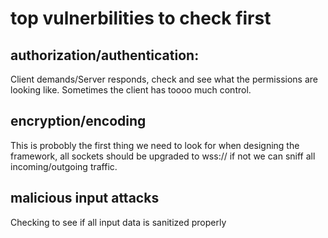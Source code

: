 # top vulnerbilities to check first

## authorization/authentication:

Client demands/Server responds, check and see what the permissions are looking like.
Sometimes the client has toooo much control.


## encryption/encoding

This is probobly the first thing we need to look for when designing the framework, all sockets should be upgraded to wss:// if not we can sniff all incoming/outgoing traffic.


## malicious input attacks

Checking to see if all input data is sanitized properly









